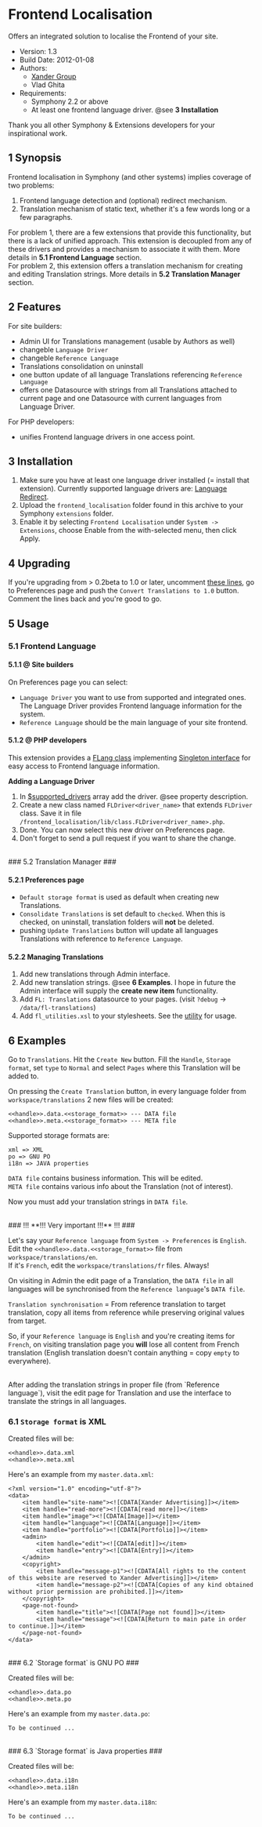 Frontend Localisation
==============

Offers an integrated solution to localise the Frontend of your site.

* Version: 1.3
* Build Date: 2012-01-08
* Authors:
	- [Xander Group](http://www.xanderadvertising.com)
	- Vlad Ghita
* Requirements:
	- Symphony 2.2 or above
	- At least one frontend language driver. @see **3 Installation**

Thank you all other Symphony & Extensions developers for your inspirational work.






## 1 Synopsis ##

Frontend localisation in Symphony (and other systems) implies coverage of two problems:<br />
1. Frontend language detection and (optional) redirect mechanism.<br />
2. Translation mechanism of static text, whether it's a few words long or a few paragraphs.

For problem 1, there are a few extensions that provide this functionality, but there is a lack of unified approach. This extension is decoupled from any of these drivers and provides a mechanism to associate it with them. More details in **5.1 Frontend Language** section.<br />
For problem 2, this extension offers a translation mechanism for creating and editing Translation strings. More details in **5.2 Translation Manager** section.






## 2 Features ##
For site builders:

* Admin UI for Translations management (usable by Authors as well)
* changeble `Language Driver`
* changeble `Reference Language`
* Translations consolidation on uninstall
* one button update of all language Translations referencing `Reference Language`
* offers one Datasource with strings from all Translations attached to current page and one Datasource with current languages from Language Driver.

For PHP developers:

* unifies Frontend language drivers in one access point.






## 3 Installation ##

1. Make sure you have at least one language driver installed (= install that extension). Currently supported language drivers are: [Language Redirect](https://github.com/klaftertief/language_redirect).
1. Upload the `frontend_localisation` folder found in this archive to your Symphony `extensions` folder.    
2. Enable it by selecting `Frontend Localisation` under `System -> Extensions`, choose Enable from the with-selected menu, then click Apply.






## 4 Upgrading ##

If you're upgrading from > 0.2beta to 1.0 or later, uncomment [these lines](https://github.com/vlad-ghita/frontend_localisation/blob/master/extension.driver.php#L320-322), go to Preferences page and push the `Convert Translations to 1.0` button. Comment the lines back and you're good to go.






## 5 Usage ##

### 5.1 Frontend Language ###



#### 5.1.1 @ Site builders ####

On Preferences page you can select:

- `Language Driver` you want to use from supported and integrated ones. The Language Driver provides Frontend language information for the system.
- `Reference Language` should be the main language of your site frontend.



#### 5.1.2 @ PHP developers ####

This extension provides a [FLang class](https://github.com/vlad-ghita/frontend_localisation/blob/master/lib/class.FLang.php) implementing [Singleton interface](https://github.com/symphonycms/symphony-2/blob/master/symphony/lib/core/interface.singleton.php) for easy access to Frontend language information.

<b>Adding a Language Driver</b>

1. In [$supported_drivers](https://github.com/vlad-ghita/frontend_localisation/blob/master/lib/class.FLang.php#L22) array add the driver. @see property description.
2. Create a new class named `FLDriver<driver_name>` that extends `FLDriver` class. Save it in file `/frontend_localisation/lib/class.FLDriver<driver_name>.php`.
3. Done. You can now select this new driver on Preferences page.
4. Don't forget to send a pull request if you want to share the change.


<br />
### 5.2 Translation Manager ###

#### 5.2.1 Preferences page ####

- `Default storage format` is used as default when creating new Translations.
- `Consolidate Translations` is set default to `checked`. When this is checked, on uninstall, translation folders will **not** be deleted.
- pushing `Update Translations` button will update all languages Translations with reference to `Reference Language`.

#### 5.2.2 Managing Translations ####

1. Add new translations through Admin interface.
2. Add new translation strings. @see **6 Examples**. I hope in future the Admin interface will supply the <b>create new item</b> functionality.
3. Add `FL: Translations` datasource to your pages. (visit `?debug` -> `/data/fl-translations`)
4. Add `fl_utilities.xsl` to your stylesheets. See the [utility](https://github.com/vlad-ghita/frontend_localisation/blob/master/utilities/fl_utilities.xsl) for usage.



## 6 Examples ##

Go to `Translations`. Hit the `Create New` button. Fill the `Handle`, `Storage format`, set `type` to `Normal` and select `Pages` where this Translation will be added to.

On pressing the `Create Translation` button, in every language folder from `workspace/translations` 2 new files will be created:

    <<handle>>.data.<<storage_format>> --- DATA file
    <<handle>>.meta.<<storage_format>> --- META file

Supported storage formats are:

    xml => XML
    po => GNU PO
    i18n => JAVA properties

`DATA file` contains business information. This will be edited.<br />
`META file` contains various info about the Translation (not of interest).

Now you must add your translation strings in `DATA file`.


<br />
### !!! **!!! Very important !!!** !!! ###

Let's say your `Reference language` from `System -> Preferences` is `English`. Edit the `<<handle>>.data.<<storage_format>>` file from `workspace/translations/en`.<br />
If it's `French`, edit the `workspace/translations/fr` files. Always!

On visiting in Admin the edit page of a Translation, the `DATA file` in all languages will be synchronised from the `Reference language`'s `DATA file`.

`Translation synchronisation` = From reference translation to target translation, copy all items from reference while preserving original values from target.

So, if your `Reference language` is `English` and you're creating items for `French`, on visiting translation page you **will** lose all content from French translation (English translation doesn't contain anything = copy `empty` to everywhere).


<br />
After adding the translation strings in proper file (from `Reference language`), visit the edit page for Translation and use the interface to translate the strings in all languages.


### 6.1 `Storage format` is XML ###

Created files will be:

    <<handle>>.data.xml
    <<handle>>.meta.xml

Here's an example from my `master.data.xml`:

    <?xml version="1.0" encoding="utf-8"?>
    <data>
        <item handle="site-name"><![CDATA[Xander Advertising]]></item>
        <item handle="read-more"><![CDATA[read more]]></item>
        <item handle="image"><![CDATA[Image]]></item>
        <item handle="language"><![CDATA[Language]]></item>
        <item handle="portfolio"><![CDATA[Portfolio]]></item>
        <admin>
            <item handle="edit"><![CDATA[edit]]></item>
            <item handle="entry"><![CDATA[Entry]]></item>
        </admin>
        <copyright>
            <item handle="message-p1"><![CDATA[All rights to the content of this website are reserved to Xander Advertising]]></item>
            <item handle="message-p2"><![CDATA[Copies of any kind obtained without prior permission are prohibited.]]></item>
        </copyright>
        <page-not-found>
            <item handle="title"><![CDATA[Page not found]]></item>
            <item handle="message"><![CDATA[Return to main pate in order to continue.]]></item>
        </page-not-found>
    </data>



<br />
### 6.2 `Storage format` is GNU PO ###

Created files will be:

    <<handle>>.data.po
    <<handle>>.meta.po

Here's an example from my `master.data.po`:

    To be continued ...



<br />
### 6.3 `Storage format` is Java properties ###

Created files will be:

    <<handle>>.data.i18n
    <<handle>>.meta.i18n

Here's an example from my `master.data.i18n`:

    To be continued ...
